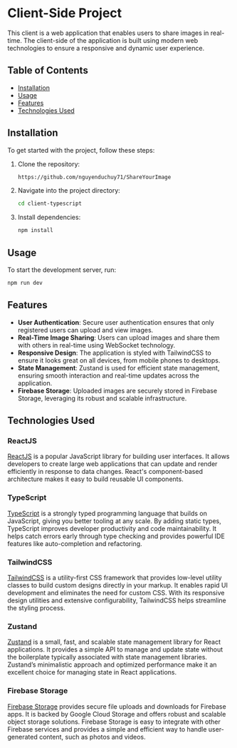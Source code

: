 # Client-Side Project

This client is a web application that enables users to share images in real-time. The client-side of the application is built using modern web technologies to ensure a responsive and dynamic user experience.

## Table of Contents

- [Installation](#installation)
- [Usage](#usage)
- [Features](#features)
- [Technologies Used](#technologies-used)

## Installation

To get started with the project, follow these steps:

1. Clone the repository:
    ```sh
    https://github.com/nguyenduchuy71/ShareYourImage
    ```
2. Navigate into the project directory:
    ```sh
    cd client-typescript
    ```
3. Install dependencies:
    ```sh
    npm install
    ```

## Usage

To start the development server, run:
```sh
npm run dev
```

## Features

- **User Authentication**: Secure user authentication ensures that only registered users can upload and view images.
- **Real-Time Image Sharing**: Users can upload images and share them with others in real-time using WebSocket technology.
- **Responsive Design**: The application is styled with TailwindCSS to ensure it looks great on all devices, from mobile phones to desktops.
- **State Management**: Zustand is used for efficient state management, ensuring smooth interaction and real-time updates across the application.
- **Firebase Storage**: Uploaded images are securely stored in Firebase Storage, leveraging its robust and scalable infrastructure.


## Technologies Used

### ReactJS

[ReactJS](https://reactjs.org/) is a popular JavaScript library for building user interfaces. It allows developers to create large web applications that can update and render efficiently in response to data changes. React's component-based architecture makes it easy to build reusable UI components.

### TypeScript

[TypeScript](https://www.typescriptlang.org/) is a strongly typed programming language that builds on JavaScript, giving you better tooling at any scale. By adding static types, TypeScript improves developer productivity and code maintainability. It helps catch errors early through type checking and provides powerful IDE features like auto-completion and refactoring.

### TailwindCSS

[TailwindCSS](https://tailwindcss.com/) is a utility-first CSS framework that provides low-level utility classes to build custom designs directly in your markup. It enables rapid UI development and eliminates the need for custom CSS. With its responsive design utilities and extensive configurability, TailwindCSS helps streamline the styling process.

### Zustand

[Zustand](https://github.com/pmndrs/zustand) is a small, fast, and scalable state management library for React applications. It provides a simple API to manage and update state without the boilerplate typically associated with state management libraries. Zustand’s minimalistic approach and optimized performance make it an excellent choice for managing state in React applications.

### Firebase Storage

[Firebase Storage](https://firebase.google.com/products/storage) provides secure file uploads and downloads for Firebase apps. It is backed by Google Cloud Storage and offers robust and scalable object storage solutions. Firebase Storage is easy to integrate with other Firebase services and provides a simple and efficient way to handle user-generated content, such as photos and videos.
